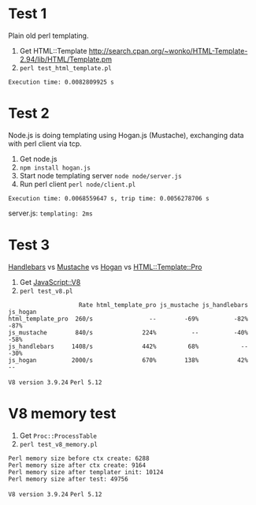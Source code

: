 Test 1
============

Plain old perl templating.

1. Get HTML::Template http://search.cpan.org/~wonko/HTML-Template-2.94/lib/HTML/Template.pm
2. ```perl test_html_template.pl```

```
Execution time: 0.0082809925 s
```

Test 2
============

Node.js is doing templating using Hogan.js (Mustache), exchanging data with perl client via tcp.

1. Get node.js
2. `npm install hogan.js`
3. Start node templating server `node node/server.js`
4. Run perl client `perl node/client.pl`

```
Execution time: 0.0068559647 s, trip time: 0.0056278706 s
```

server.js: `templating: 2ms`

Test 3
============

[Handlebars](http://handlebarsjs.com/) vs [Mustache](https://github.com/janl/mustache.js/) vs [Hogan](http://twitter.github.io/hogan.js/) vs [HTML::Template::Pro](http://search.cpan.org/~viy/HTML-Template-Pro-0.9509/lib/HTML/Template/Pro.pm)

1. Get [JavaScript::V8](http://search.cpan.org/~dgl/JavaScript-V8-0.07/lib/JavaScript/V8.pm)
2. `perl test_v8.pl`

```
                    Rate html_template_pro js_mustache js_handlebars    js_hogan
html_template_pro  260/s                --        -69%          -82%        -87%
js_mustache        840/s              224%          --          -40%        -58%
js_handlebars     1408/s              442%         68%            --        -30%
js_hogan          2000/s              670%        138%           42%          --
```

`V8 version 3.9.24`
`Perl 5.12`

V8 memory test
============

1. Get `Proc::ProcessTable`
2. `perl test_v8_memory.pl`

```
Perl memory size before ctx create: 6288
Perl memory size after ctx create: 9164
Perl memory size after templater init: 10124
Perl memory size after test: 49756
```

`V8 version 3.9.24`
`Perl 5.12`
